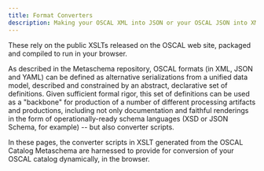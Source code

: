 ```yaml
---
title: Format Converters
description: Making your OSCAL XML into JSON or your OSCAL JSON into XML
---
```


These rely on the public XSLTs released on the OSCAL web site, packaged and compiled to run in your browser.

As described in the Metaschema repository, OSCAL formats (in XML, JSON and YAML) can be defined as alternative serializations from a unified data model, described and constrained by an abstract, declarative set of definitions. Given sufficient formal rigor, this set of definitions can be used as a "backbone" for production of a number of different processing artifacts and productions, including not only documentation and faithful renderings in the form of operationally-ready schema languages (XSD or JSON Schema, for example) -- but also converter scripts.

In these pages, the converter scripts in XSLT generated from the OSCAL Catalog Metaschema are harnessed to provide for conversion of your OSCAL catalog dynamically, in the browser.

